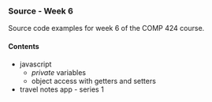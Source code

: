 ### Source - Week 6

Source code examples for week 6 of the COMP 424 course.

#### Contents
* javascript
  * *private* variables
  * object access with getters and setters
* travel notes app - series 1
